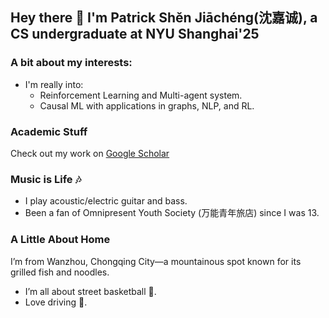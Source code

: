 ## Hey there 👋 I'm Patrick Shěn Jiāchéng(沈嘉诚), a CS undergraduate at NYU Shanghai'25

### A bit about my interests:
- I'm really into:
  - Reinforcement Learning and Multi-agent system.
  - Causal ML with applications in graphs, NLP, and RL.

### Academic Stuff
Check out my work on [Google Scholar](https://scholar.google.com/citations?user=a0EzT5QAAAAJ&hl=en)

### Music is Life 🎶
- I play acoustic/electric guitar and bass.
- Been a fan of Omnipresent Youth Society (万能青年旅店) since I was 13.

### A Little About Home
I’m from Wanzhou, Chongqing City—a mountainous spot known for its grilled fish and noodles.
- I’m all about street basketball 🏀.
- Love driving 🚗.
